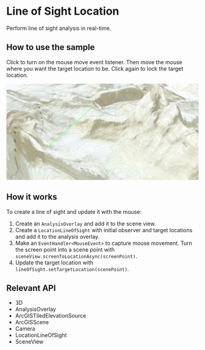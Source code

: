 #  Line of Sight Location

Perform line of sight analysis in real-time.

##  How to use the sample

Click to turn on the mouse move event listener. Then move the mouse where you want the target location to be. Click again to lock the target location.

![](LineOfSightLocation.gif)

##  How it works

To create a line of sight and update it with the mouse:

1.  Create an `AnalysisOverlay` and add it to the scene view.
2.  Create a `LocationLineOfSight` with initial observer and target locations and add it to the analysis overlay.
3.  Make an `EventHandler<MouseEvent>` to capture mouse movement. Turn the screen point into a scene point with `sceneView.screenToLocationAsync(screenPoint)`.
4.  Update the target location with `lineOfSight.setTargetLocation(scenePoint)`.

##  Relevant API

*   3D
*   AnalysisOverlay
*   ArcGISTiledElevationSource
*   ArcGISScene
*   Camera
*   LocationLineOfSight
*   SceneView